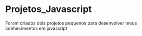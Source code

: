 # Projetos_Javascript
 Foram criados dois projetos pequenos para desenvolver meus conhecimentos em javascript
